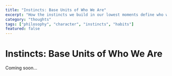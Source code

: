 ```yaml
---
title: "Instincts: Base Units of Who We Are"
excerpt: "How the instincts we build in our lowest moments define who we truly are and shape our character."
category: "thoughts"
tags: ["philosophy", "character", "instincts", "habits"]
featured: false
---
```


# Instincts: Base Units of Who We Are

Coming soon...
